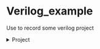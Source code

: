 <h1>Verilog_example</h1>

Use to record some verilog project


<details>
  <summary>Project</summary>
  <a href = "">DIV_N</a>
</details>
